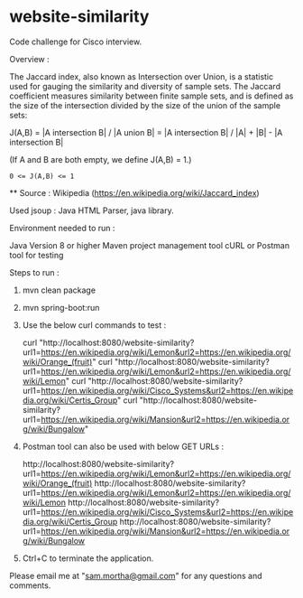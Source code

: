 # website-similarity
Code challenge for Cisco interview.

Overview :

The Jaccard index, also known as Intersection over Union, is a statistic used for gauging the similarity and diversity of sample sets. 
The Jaccard coefficient measures similarity between finite sample sets, 
and is defined as the size of the intersection divided by the size of the union of the sample sets:

J(A,B)	= |A intersection B| / |A union B| 
		= |A intersection B| / |A| + |B| - |A intersection B|
		
(If A and B are both empty, we define J(A,B) = 1.)

	0 <= J(A,B) <= 1

** Source : Wikipedia (https://en.wikipedia.org/wiki/Jaccard_index)

Used jsoup : Java HTML Parser, java library.

Environment needed to run :

Java Version 8 or higher
Maven project management tool
cURL or Postman tool for testing

Steps to run :

1. mvn clean package
2. mvn spring-boot:run

3. Use the below curl commands to test :
	
	curl "http://localhost:8080/website-similarity?url1=https://en.wikipedia.org/wiki/Lemon&url2=https://en.wikipedia.org/wiki/Orange_(fruit)"
	curl "http://localhost:8080/website-similarity?url1=https://en.wikipedia.org/wiki/Lemon&url2=https://en.wikipedia.org/wiki/Lemon"
	curl "http://localhost:8080/website-similarity?url1=https://en.wikipedia.org/wiki/Cisco_Systems&url2=https://en.wikipedia.org/wiki/Certis_Group"
	curl "http://localhost:8080/website-similarity?url1=https://en.wikipedia.org/wiki/Mansion&url2=https://en.wikipedia.org/wiki/Bungalow"

4. Postman tool can also be used with below GET URLs :

	http://localhost:8080/website-similarity?url1=https://en.wikipedia.org/wiki/Lemon&url2=https://en.wikipedia.org/wiki/Orange_(fruit)
	http://localhost:8080/website-similarity?url1=https://en.wikipedia.org/wiki/Lemon&url2=https://en.wikipedia.org/wiki/Lemon
	http://localhost:8080/website-similarity?url1=https://en.wikipedia.org/wiki/Cisco_Systems&url2=https://en.wikipedia.org/wiki/Certis_Group
	http://localhost:8080/website-similarity?url1=https://en.wikipedia.org/wiki/Mansion&url2=https://en.wikipedia.org/wiki/Bungalow

5. Ctrl+C to terminate the application.

Please email me at "sam.mortha@gmail.com" for any questions and comments.
